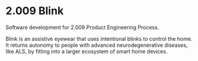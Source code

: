 # 2.009 Blink
Software development for 2.009 Product Engineering Process.

Blink is an assistive eyewear that uses intentional blinks to control the home. It returns autonomy to people with advanced neurodegenerative diseases, like ALS, by fitting into a larger ecosystem of smart home devices.
